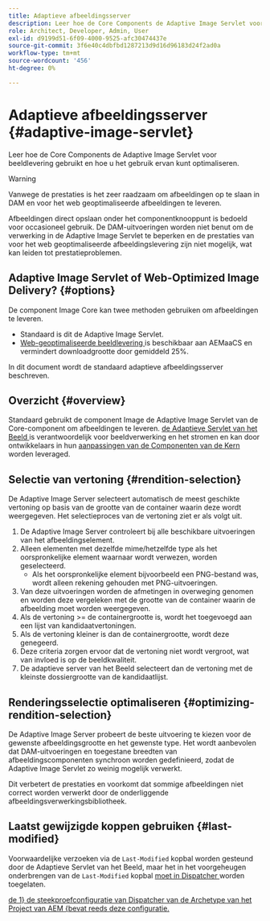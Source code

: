 ```yaml
---
title: Adaptieve afbeeldingsserver
description: Leer hoe de Core Components de Adaptive Image Servlet voor beeldlevering gebruikt en hoe u het gebruik ervan kunt optimaliseren.
role: Architect, Developer, Admin, User
exl-id: d9199d51-6f09-4000-9525-afc30474437e
source-git-commit: 3f6e40c4dbfbd1287213d9d16d96183d24f2ad0a
workflow-type: tm+mt
source-wordcount: '456'
ht-degree: 0%

---
```


# Adaptieve afbeeldingsserver {#adaptive-image-servlet}

Leer hoe de Core Components de Adaptive Image Servlet voor beeldlevering gebruikt en hoe u het gebruik ervan kunt optimaliseren.

>[!WARNING]
>
>Vanwege de prestaties is het zeer raadzaam om afbeeldingen op te slaan in DAM en voor het web geoptimaliseerde afbeeldingen te leveren.
>
>Afbeeldingen direct opslaan onder het componentknooppunt is bedoeld voor occasioneel gebruik. De DAM-uitvoeringen worden niet benut om de verwerking in de Adaptive Image Servlet te beperken en de prestaties van voor het web geoptimaliseerde afbeeldingslevering zijn niet mogelijk, wat kan leiden tot prestatieproblemen.

## Adaptive Image Servlet of Web-Optimized Image Delivery? {#options}

De component Image Core kan twee methoden gebruiken om afbeeldingen te leveren.

* Standaard is dit de Adaptive Image Servlet.
* [ Web-geoptimaliseerde beeldlevering ](/help/developing/web-optimized-image-delivery.md) is beschikbaar aan AEMaaCS en vermindert downloadgrootte door gemiddeld 25%.

In dit document wordt de standaard adaptieve afbeeldingsserver beschreven.

## Overzicht {#overview}

Standaard gebruikt de component Image de Adaptive Image Servlet van de Core-component om afbeeldingen te leveren. [ de Adaptieve Servlet van het Beeld ](https://github.com/adobe/aem-core-wcm-components/wiki/The-Adaptive-Image-Servlet) is verantwoordelijk voor beeldverwerking en het stromen en kan door ontwikkelaars in hun [ aanpassingen van de Componenten van de Kern ](/help/developing/customizing.md) worden leveraged.

## Selectie van vertoning {#rendition-selection}

De Adaptive Image Server selecteert automatisch de meest geschikte vertoning op basis van de grootte van de container waarin deze wordt weergegeven. Het selectieproces van de vertoning ziet er als volgt uit.

1. De Adaptive Image Server controleert bij alle beschikbare uitvoeringen van het afbeeldingselement.
1. Alleen elementen met dezelfde mime/hetzelfde type als het oorspronkelijke element waarnaar wordt verwezen, worden geselecteerd.
   * Als het oorspronkelijke element bijvoorbeeld een PNG-bestand was, wordt alleen rekening gehouden met PNG-uitvoeringen.
1. Van deze uitvoeringen worden de afmetingen in overweging genomen en worden deze vergeleken met de grootte van de container waarin de afbeelding moet worden weergegeven.
1. Als de vertoning >= de containergrootte is, wordt het toegevoegd aan een lijst van kandidaatvertoningen.
1. Als de vertoning kleiner is dan de containergrootte, wordt deze genegeerd.
1. Deze criteria zorgen ervoor dat de vertoning niet wordt vergroot, wat van invloed is op de beeldkwaliteit.
1. De adaptieve server van het Beeld selecteert dan de vertoning met de kleinste dossiergrootte van de kandidaatlijst.

## Renderingsselectie optimaliseren {#optimizing-rendition-selection}

De Adaptive Image Server probeert de beste uitvoering te kiezen voor de gewenste afbeeldingsgrootte en het gewenste type. Het wordt aanbevolen dat DAM-uitvoeringen en toegestane breedten van afbeeldingscomponenten synchroon worden gedefinieerd, zodat de Adaptive Image Servlet zo weinig mogelijk verwerkt.

Dit verbetert de prestaties en voorkomt dat sommige afbeeldingen niet correct worden verwerkt door de onderliggende afbeeldingsverwerkingsbibliotheek.

## Laatst gewijzigde koppen gebruiken {#last-modified}

Voorwaardelijke verzoeken via de `Last-Modified` kopbal worden gesteund door de Adaptieve Servlet van het Beeld, maar het in het voorgeheugen onderbrengen van de `Last-Modified` kopbal [ moet in Dispatcher ](https://experienceleague.adobe.com/docs/experience-manager-dispatcher/using/configuring/dispatcher-configuration.html?lang=nl-NL#caching-http-response-headers) worden toegelaten.

[ de 1&rbrace; de steekproefconfiguratie van Dispatcher van de Archetype van het Project van AEM &lbrace;bevat reeds deze configuratie.](/help/developing/archetype/overview.md)
